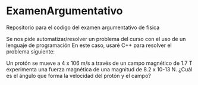# ExamenArgumentativo
Repositorio para el codigo del examen argumentativo de fisica

Se nos pide automatizar/resolver un problema del curso con el uso de un lenguaje de programación
En este caso, usaré C++ para resolver el problema siguiente:

Un protón se mueve a 4 x 106 m/s a través de un campo magnético de 1.7 T experimenta una fuerza magnética de una magnitud de 8.2 x 10-13 N. ¿Cuál es el ángulo que forma la velocidad del protón y el campo?


